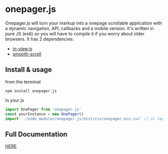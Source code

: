 # onepager.js

Onepager.js will turn your markup into a onepage scrollable application with a dynamic navigation, API, callbacks and a mobile version. It's written in pure JS (es6) so you will have to compile it if you worry about older browsers. It has 2 dependencies:

- [in-view.js](https://www.npmjs.com/package/in-view)
- [smooth-scroll](https://www.npmjs.com/package/smooth-scroll)

## Install & usage

from the terminal
```
npm install onepager.js
```

in your js
```javascript
import OnePager from 'onepager.js'
const yourInstance = new OnePager()
import './node_modules/onepager.js/dist/css/onepager.min.css' // or import it in your css
```

## Full Documentation
[HERE](https://onepagerjs.netlify.com/)
